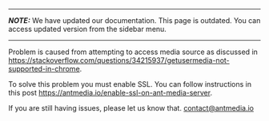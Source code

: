 ***
**_NOTE:_** We have updated our documentation. This page is outdated. You can access updated version from the sidebar menu.
***
Problem is caused from attempting to access media source as discussed in https://stackoverflow.com/questions/34215937/getusermedia-not-supported-in-chrome.

To solve this problem you must enable SSL. You can follow instructions in this post https://antmedia.io/enable-ssl-on-ant-media-server.

If you are still having issues, please let us know that. [contact@antmedia.io](mailto:contact@antmedia.io) 
